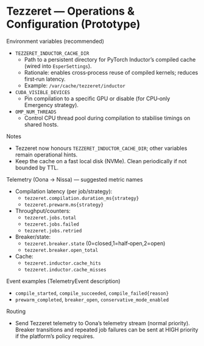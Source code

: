 # Tezzeret — Operations & Configuration (Prototype)

Environment variables (recommended)
- `TEZZERET_INDUCTOR_CACHE_DIR`
  - Path to a persistent directory for PyTorch Inductor’s compiled cache (wired into `EsperSettings`).
  - Rationale: enables cross‑process reuse of compiled kernels; reduces first‑run latency.
  - Example: `/var/cache/tezzeret/inductor`
- `CUDA_VISIBLE_DEVICES`
  - Pin compilation to a specific GPU or disable (for CPU‑only Emergency strategy).
- `OMP_NUM_THREADS`
  - Control CPU thread pool during compilation to stabilise timings on shared hosts.

Notes
- Tezzeret now honours `TEZZERET_INDUCTOR_CACHE_DIR`; other variables remain operational hints.
- Keep the cache on a fast local disk (NVMe). Clean periodically if not bounded by TTL.

Telemetry (Oona → Nissa) — suggested metric names
- Compilation latency (per job/strategy):
  - `tezzeret.compilation.duration_ms{strategy}`
  - `tezzeret.prewarm.ms{strategy}`
- Throughput/counters:
  - `tezzeret.jobs.total`
  - `tezzeret.jobs.failed`
  - `tezzeret.jobs.retried`
- Breaker/state:
  - `tezzeret.breaker.state` (0=closed,1=half‑open,2=open)
  - `tezzeret.breaker.open_total`
- Cache:
  - `tezzeret.inductor.cache_hits`
  - `tezzeret.inductor.cache_misses`

Event examples (TelemetryEvent description)
- `compile_started`, `compile_succeeded`, `compile_failed{reason}`
- `prewarm_completed`, `breaker_open`, `conservative_mode_enabled`

Routing
- Send Tezzeret telemetry to Oona’s telemetry stream (normal priority). Breaker transitions and repeated job failures can be sent at HIGH priority if the platform’s policy requires.
